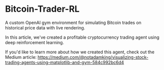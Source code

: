 # Bitcoin-Trader-RL

A custom OpenAI gym environment for simulating Bitcoin trades on historical price data with live rendering.

In this article, we've created a profitable cryptocurrency trading agent using deep reinforcement learning.

If you'd like to learn more about how we created this agent, check out the Medium article: https://medium.com/@notadamking/visualizing-stock-trading-agents-using-matplotlib-and-gym-584c992bc6d4
